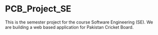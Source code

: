 # PCB_Project_SE
This is the semester project for the course Software Engineering (SE). We are building a web based application for Pakistan Cricket Board.
